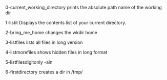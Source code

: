 0-current_working_directory prints the absolute path name of the working dir

1-listit Displays the contents list of your current directory.

2-bring_me_home changes the wkdir home

3-listfiles lists all files in long version

4-listmorefiles shows hidden files in long format

5-listfilesdigitonly -aln

6-firstdirectory creates a dir in /tmp/
